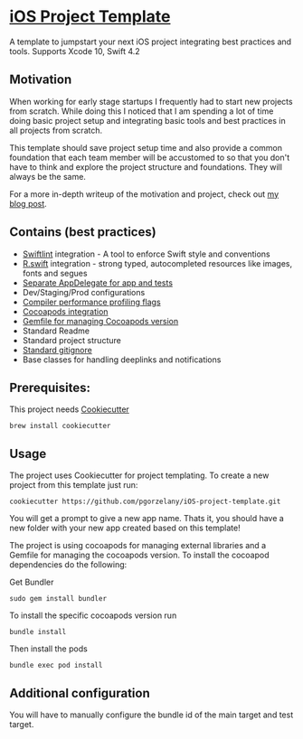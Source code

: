 # **[iOS Project Template](https://medium.com/flawless-app-stories/ios-project-best-practices-and-tools-c46135b8116d)** 

A template to jumpstart your next iOS project integrating best practices and tools.
Supports Xcode 10, Swift 4.2

## Motivation

When working for early stage startups I frequently had to start new projects from scratch. While doing this I noticed that I am spending a lot of time doing basic project setup and integrating basic tools and best practices in all projects from scratch.

This template should save project setup time and also provide a common foundation that each team member will be accustomed to so that you don't have to think and explore the project structure and foundations. They will always be the same.

For a more in-depth writeup of the motivation and project, check out [my blog post](https://medium.com/@piotr.gorzelany/ios-project-best-practices-and-tools-c46135b8116d).

## Contains (best practices)

* [Swiftlint](https://github.com/realm/SwiftLint) integration - A tool to enforce Swift style and conventions
* [R.swift](https://github.com/mac-cain13/R.swift) integration - strong typed, autocompleted resources like images, fonts and segues
* [Separate AppDelegate for app and tests](https://marcosantadev.com/fake-appdelegate-unit-testing-swift/)
* Dev/Staging/Prod configurations
* [Compiler performance profiling flags](https://www.jessesquires.com/blog/measuring-compile-times-xcode9/)
* [Cocoapods integration](https://cocoapods.org)
* [Gemfile for managing Cocoapods version](https://guides.cocoapods.org/using/a-gemfile.html)
* Standard Readme
* Standard project structure
* [Standard gitignore](https://github.com/github/gitignore/blob/master/Swift.gitignore)
* Base classes for handling deeplinks and notifications

## Prerequisites:
This project needs [Cookiecutter](https://cookiecutter.readthedocs.io/en/latest/installation.html)

```
brew install cookiecutter
```

## Usage

The project uses Cookiecutter for project templating. To create a new project from this template just run:

```
cookiecutter https://github.com/pgorzelany/iOS-project-template.git
```

You will get a prompt to give a new app name. Thats it, you should have a new folder with your new app created based on this template!

The project is using cocoapods for managing external libraries and a Gemfile for managing the cocoapods version.
To install the cocoapod dependencies do the following:

Get Bundler

```
sudo gem install bundler
```

To install the specific cocoapods version run

```
bundle install
```

Then install the pods

```
bundle exec pod install
```

## Additional configuration

You will have to manually configure the bundle id of the main target and test target.
